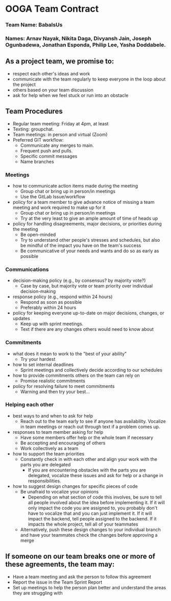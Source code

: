 # OOGA Team Contract
### Team Name: BabaIsUs
### Names: Arnav Nayak, Nikita Daga, Divyansh Jain, Joseph Ogunbadewa, Jonathan Esponda, Philip Lee, Yasha Doddabele.


## As a project team, we promise to:
 * respect each other's ideas and work
 * communicate with the team regularly to keep everyone in the loop about the project
 * others based on your team discussion
 * ask for help when we feel stuck or run into an obstacle


## Team Procedures
 * Regular team meeting: Friday at 4pm, at least
 * Texting: groupchat. 
 * Team meetings: in person and virtual (Zoom)
 * Preferred GIT workflow: 
   * Communicate any merges to main. 
   * Frequent push and pulls.
   * Specific commit messages
   * Name branches

### Meetings 
 * how to communicate action items made during the meeting
   * Group chat or bring up in person/in meetings
   * Use the GitLab Issue/workflow
 * policy for a team member to give advance notice of missing a team meeting and work required to make up for it
   * Group chat or bring up in person/in meetings
   * Try at the very least to give an ample amount of time of heads up
 * policy for handling disagreements, major decisions, or priorities during the meeting
   * Be open-minded 
   * Try to understand other people's stresses and schedules, but also be mindful of the impact you 
   have on the team's success
   * Be communicative of your needs and wants and do so as early as possible


### Communications
 * decision-making policy (e.g., by consensus? by majority vote?)
   * Case by case, but majority vote or team priority over individual decision-making
 * response policy (e.g., respond within 24 hours)
   * Respond as soon as possible
   * Preferably within 24 hours
 * policy for keeping everyone up-to-date on major decisions, changes, or updates 
   * Keep up with sprint meetings. 
   * Text if there are any changes others would need to know about


### Commitments
 * what does it mean to work to the "best of your ability"
   * Try your hardest
 * how to set internal deadlines
   * Sprint meetings and collectively decide according to our schedules
 * how to provide commitments others on the team can rely on
   * Promise realistic commitments
 * policy for resolving failure to meet commitments
   * Warning and then try your best...


### Helping each other
 * best ways to and when to ask for help
   * Reach out to the team early to see if anyone has availability. Vocalize in team meetings
   or reach out through text if a problem comes up.
 * responses to team member asking for help
   * Have some members offer help or the whole team if necessary
   * Be accepting and encouraging of others
   * Work collectively as a team
 * how to support the team priorities
   * Constantly check in with each other and align your work with the parts you are delegated
     * If you are encountering obstacles with the parts you are delegated, vocalize these issues and
     ask for help or a change in responsibilities.
 * how to suggest design changes for specific pieces of code
   * Be unafraid to vocalize your opinions
     * Depending on what section of code this involves, be sure to tell all people involved about the
     idea before implementing it. If it will only impact the code you are assigned to, you probably don't
     have to vocalize that and you can just implement it. If it will impact the backend, tell people assigned
     to the backend. If it impacts the whole project, tell all of your teammates
   * Alternatively, push these design changes to your individual branch and have your teammates check 
   the changes before approving a merge

## If someone on our team breaks one or more of these agreements, the team may:
 * Have a team meeting and ask the person to follow this agreement
 * Report the issue in the Team Sprint Report
 * Set up meetings to help the person plan better and understand the areas they are struggling with

